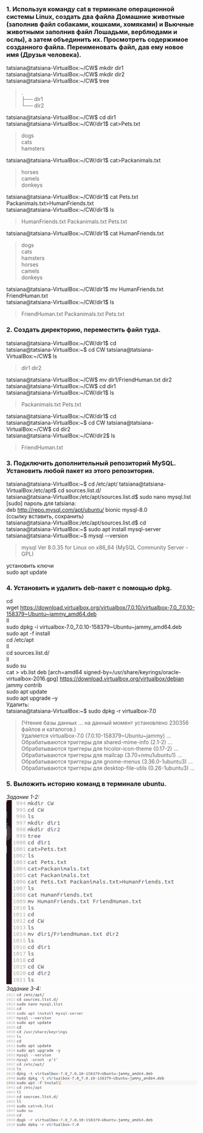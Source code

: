 ### **1. Используя команду cat в терминале операционной системы Linux, создать два файла Домашние животные (заполнив файл собаками, кошками, хомяками) и Вьючные животными заполнив файл Лошадьми, верблюдами и ослы), а затем объединить их. Просмотреть содержимое созданного файла. Переименовать файл, дав ему новое имя (Друзья человека).**

tatsiana@tatsiana-VirtualBox:\~/CW$ mkdir dir1  
tatsiana@tatsiana-VirtualBox:\~/CW$ mkdir dir2  
tatsiana@tatsiana-VirtualBox:\~/CW$ tree 
>.  
├── dir1  
└── dir2

tatsiana@tatsiana-VirtualBox:\~/CW$ cd dir1  
tatsiana@tatsiana-VirtualBox:\~/CW/dir1$ cat>Pets.txt 
> dogs   
cats  
hamsters  

tatsiana@tatsiana-VirtualBox:\~/CW/dir1$ cat>Packanimals.txt
> horses  
camels  
donkeys
 
tatsiana@tatsiana-VirtualBox:\~/CW/dir1$ cat Pets.txt Packanimals.txt>HumanFriends.txt  
tatsiana@tatsiana-VirtualBox:\~/CW/dir1$ ls
> HumanFriends.txt  Packanimals.txt  Pets.txt
 
tatsiana@tatsiana-VirtualBox:\~/CW/dir1$ cat HumanFriends.txt
> dogs  
cats  
hamsters  
horses  
camels  
donkeys 

tatsiana@tatsiana-VirtualBox:\~/CW/dir1$ mv HumanFriends.txt FriendHuman.txt  
tatsiana@tatsiana-VirtualBox:\~/CW/dir1$ ls
> FriendHuman.txt  Packanimals.txt  Pets.txt  

### **2. Создать директорию, переместить файл туда.** 

tatsiana@tatsiana-VirtualBox:\~/CW/dir1$ cd  
tatsiana@tatsiana-VirtualBox:\~$ cd CW
tatsiana@tatsiana-VirtualBox:\~/CW\$ ls
> dir1  dir2
  
tatsiana@tatsiana-VirtualBox:\~/CW$ mv dir1/FriendHuman.txt dir2    
tatsiana@tatsiana-VirtualBox:\~/CW$ cd dir1  
tatsiana@tatsiana-VirtualBox:\~/CW/dir1$ ls
> Packanimals.txt  Pets.txt
  
tatsiana@tatsiana-VirtualBox:\~/CW/dir1$ cd  
tatsiana@tatsiana-VirtualBox:\~\$ cd CW
tatsiana@tatsiana-VirtualBox:\~/CW\$ cd dir2  
tatsiana@tatsiana-VirtualBox:\~/CW/dir2$ ls
> FriendHuman.txt  

### **3. Подключить дополнительный репозиторий MySQL. Установить любой пакет из этого репозитория.**

tatsiana@tatsiana-VirtualBox:\~\$ cd /etc/apt/ 
tatsiana@tatsiana-VirtualBox:/etc/apt$ cd sources.list.d/  
tatsiana@tatsiana-VirtualBox:/etc/apt/sources.list.d$ sudo nano mysql.list  
[sudo] пароль для tatsiana:  
deb http://repo.mysql.com/apt/ubuntu/ bionic mysql-8.0  
(ссылку вставить, сохранить)  
tatsiana@tatsiana-VirtualBox:/etc/apt/sources.list.d$ cd  
tatsiana@tatsiana-VirtualBox:\~\$ sudo apt install mysql-server  
tatsiana@tatsiana-VirtualBox:\~$ mysql --version
> mysql  Ver 8.0.35 for Linux on x86_64 (MySQL Community Server - GPL)
   
установить ключи  
sudo apt update  

### **4. Установить и удалить deb-пакет с помощью dpkg.**  

cd  
wget https://download.virtualbox.org/virtualbox/7.0.10/virtualbox-7.0_7.0.10-158379~Ubuntu~jammy_amd64.deb  
ll  
sudo dpkg -i virtualbox-7.0_7.0.10-158379~Ubuntu~jammy_amd64.deb  
sudo apt -f install  
cd /etc/apt  
ll  
cd sources.list.d/  
ll  
sudo su  
cat > vb.list deb [arch=amd64 signed-by=/usr/share/keyrings/oracle-virtualbox-2016.gpg] https://download.virtualbox.org/virtualbox/debian jammy contrib  
sudo apt update  
sudo apt upgrade –y  
Удалить:  
tatsiana@tatsiana-VirtualBox:\~$ sudo dpkg -r virtualbox-7.0
> (Чтение базы данных … на данный момент установлено 230356 файлов и каталогов.)  
Удаляется virtualbox-7.0 (7.0.10-158379~Ubuntu~jammy) …  
Обрабатываются триггеры для shared-mime-info (2.1-2) …  
Обрабатываются триггеры для hicolor-icon-theme (0.17-2) …  
Обрабатываются триггеры для mailcap (3.70+nmu1ubuntu1) …  
Обрабатываются триггеры для gnome-menus (3.36.0-1ubuntu3) …  
Обрабатываются триггеры для desktop-file-utils (0.26-1ubuntu3) …

### **5. Выложить историю команд в терминале ubuntu.**

*Задание 1-2:*
![Задание 1-2](png\VirtualBox_vbox_24_12_2023_01_44_51.png)
*Задание 3-4:*
![Задание 3-4](png\VirtualBox_vbox_24_12_2023_01_48_01.png)
